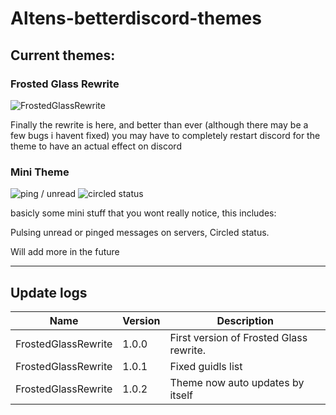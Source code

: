 # Altens-betterdiscord-themes

## Current themes:

### Frosted Glass Rewrite
![FrostedGlassRewrite](https://i.imgur.com/0WwugI6.jpg)

Finally the rewrite is here, and better than ever (although there may be a few bugs i havent fixed)
you may have to completely restart discord for the theme to have an actual effect on discord

### Mini Theme
![ping / unread](https://cdn.discordapp.com/attachments/415884845739278336/435984780685869077/2018-04-17_22-07-23.gif)
![circled status](https://i.imgur.com/S45SPgl.png)

basicly some mini stuff that you wont really notice, this includes:

Pulsing unread or pinged messages on servers,
Circled status.

Will add more in the future

___

## Update logs
|Name|Version|Description|
|-|-|-|
|FrostedGlassRewrite|1.0.0|First version of Frosted Glass rewrite.|
|FrostedGlassRewrite|1.0.1|Fixed guidls list|
|FrostedGlassRewrite|1.0.2|Theme now auto updates by itself|
